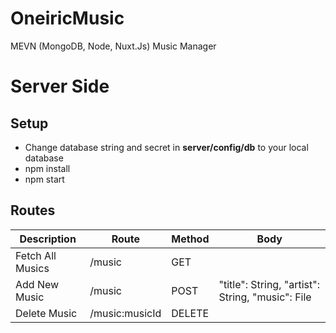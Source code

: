 # OneiricMusic
MEVN (MongoDB, Node, Nuxt.Js) Music Manager

# Server Side
## Setup
- Change database string and secret in **server/config/db** to your local database 
- npm install
- npm start

## Routes
| Description      | Route          | Method | Body                                              |
|------------------|----------------|--------|---------------------------------------------------|
| Fetch All Musics | /music         | GET    |                                                   |
| Add New Music    | /music         | POST   | "title": String, "artist": String,  "music": File |
| Delete Music     | /music:musicId | DELETE |                                                   |
